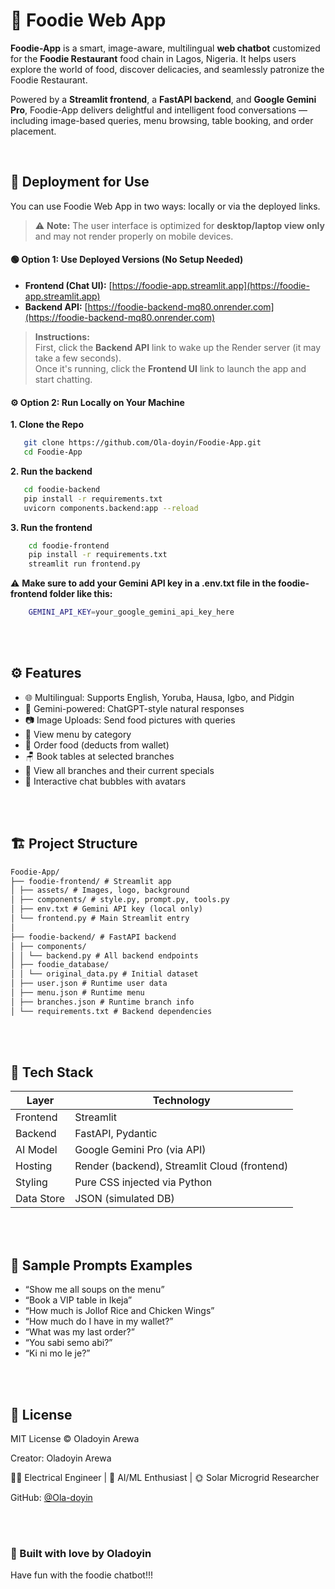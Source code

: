 ﻿# 🍲 Foodie Web App

**Foodie-App** is a smart, image-aware, multilingual **web chatbot** customized for the **Foodie Restaurant** food chain in Lagos, Nigeria. It helps users explore the world of food, discover delicacies, and seamlessly patronize the Foodie Restaurant.

Powered by a **Streamlit frontend**, a **FastAPI backend**, and **Google Gemini Pro**, Foodie-App delivers delightful and intelligent food conversations — including image-based queries, menu browsing, table booking, and order placement.

<br>

## 🚀 Deployment for Use
You can use Foodie Web App in two ways: locally or via the deployed links.

> ⚠️ **Note:** The user interface is optimized for **desktop/laptop view only** and may not render properly on mobile devices.

<div style="margin-top: 6px;"></div>

#### 🟢 Option 1: Use Deployed Versions (No Setup Needed)

- **Frontend (Chat UI):** [https://foodie-app.streamlit.app](https://foodie-app.streamlit.app)  
- **Backend API:** [https://foodie-backend-mq80.onrender.com](https://foodie-backend-mq80.onrender.com)

> **Instructions:**  
> First, click the **Backend API** link to wake up the Render server (it may take a few seconds).  
> Once it's running, click the **Frontend UI** link to launch the app and start chatting.

<div style="margin-top: 6px;"></div>

#### ⚙️ Option 2: Run Locally on Your Machine

 **1. Clone the Repo**
 ```bash
    git clone https://github.com/Ola-doyin/Foodie-App.git
    cd Foodie-App
 ```

 **2. Run the backend**
 ```bash
    cd foodie-backend
    pip install -r requirements.txt
    uvicorn components.backend:app --reload
 ```

 **3. Run the frontend**
```bash
    cd foodie-frontend
    pip install -r requirements.txt
    streamlit run frontend.py
```

⚠️ **Make sure to add your Gemini API key in a .env.txt file in the foodie-frontend folder like this:**
```bash
    GEMINI_API_KEY=your_google_gemini_api_key_here
```

<br>
<br>

## ⚙️ Features

- 🌐 Multilingual: Supports English, Yoruba, Hausa, Igbo, and Pidgin
- 🧠 Gemini-powered: ChatGPT-style natural responses
- 📷 Image Uploads: Send food pictures with queries
- 🍱 View menu by category
- 🧾 Order food (deducts from wallet)
- 🪑 Book tables at selected branches
- 📍 View all branches and their current specials
- 💬 Interactive chat bubbles with avatars

<br>
<br>

## 🏗️ Project Structure
```md
Foodie-App/
├── foodie-frontend/ # Streamlit app
│ ├── assets/ # Images, logo, background
│ ├── components/ # style.py, prompt.py, tools.py
│ ├── env.txt # Gemini API key (local only)
│ └── frontend.py # Main Streamlit entry
│
├── foodie-backend/ # FastAPI backend
│ ├── components/
│ │ └── backend.py # All backend endpoints
│ ├── foodie_database/
│ │ └── original_data.py # Initial dataset
│ ├── user.json # Runtime user data
│ ├── menu.json # Runtime menu
│ ├── branches.json # Runtime branch info
│ └── requirements.txt # Backend dependencies
```

<br>
<br>

## 🔧 Tech Stack

| Layer     | Technology                    |
|-----------|-------------------------------|
| Frontend  | Streamlit                     |
| Backend   | FastAPI, Pydantic             |
| AI Model  | Google Gemini Pro (via API)   |
| Hosting   | Render (backend), Streamlit Cloud (frontend) |
| Styling   | Pure CSS injected via Python  |
| Data Store| JSON (simulated DB)           |

<br>
<br>

## 💬 Sample Prompts Examples

- “Show me all soups on the menu”
- “Book a VIP table in Ikeja”
- “How much is Jollof Rice and Chicken Wings”
- “How much do I have in my wallet?”
- “What was my last order?”
- “You sabi semo abi?”
- “Ki ni mo le je?”
  
<br>
<br>

## 📄 License
MIT License © Oladoyin Arewa

Creator: Oladoyin Arewa

👩‍🔬 Electrical Engineer | 🧠 AI/ML Enthusiast | 🌞 Solar Microgrid Researcher

GitHub: [@Ola-doyin](https://github.com/Ola-doyin)  

<br>
<br>


### 💖 Built with love by Oladoyin
Have fun with the foodie chatbot!!!
